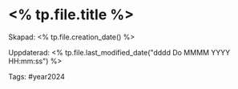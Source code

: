 # <% tp.file.title %>

Skapad: <% tp.file.creation_date() %>

Uppdaterad: <% tp.file.last_modified_date("dddd Do MMMM YYYY HH:mm:ss") %> 

Tags: #year2024
